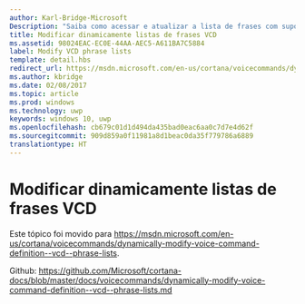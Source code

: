 ```yaml
---
author: Karl-Bridge-Microsoft
Description: "Saiba como acessar e atualizar a lista de frases com suporte (elementos PhraseList) em um arquivo VCD (Definição de Comando de Voz) usando o resultado do reconhecimento de fala em tempo de execução."
title: Modificar dinamicamente listas de frases VCD
ms.assetid: 98024EAC-EC0E-44AA-AEC5-A611BA7C5884
label: Modify VCD phrase lists
template: detail.hbs
redirect_url: https://msdn.microsoft.com/en-us/cortana/voicecommands/dynamically-modify-voice-command-definition--vcd--phrase-lists
ms.author: kbridge
ms.date: 02/08/2017
ms.topic: article
ms.prod: windows
ms.technology: uwp
keywords: windows 10, uwp
ms.openlocfilehash: cb679c01d1d494da435bad0eac6aa0c7d7e4d62f
ms.sourcegitcommit: 909d859a0f11981a8d1beac0da35f779786a6889
translationtype: HT
---
```

# <a name="dynamically-modify-vcd-phrase-lists"></a>Modificar dinamicamente listas de frases VCD

Este tópico foi movido para https://msdn.microsoft.com/en-us/cortana/voicecommands/dynamically-modify-voice-command-definition--vcd--phrase-lists.

Github: https://github.com/Microsoft/cortana-docs/blob/master/docs/voicecommands/dynamically-modify-voice-command-definition--vcd--phrase-lists.md
